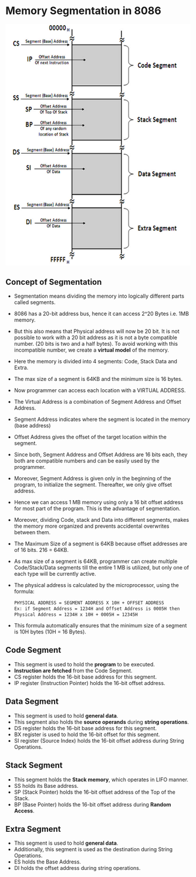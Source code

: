# Memory Segmentation in 8086

![memory-segmentation](./images/8086_memory-segmentation.png) 

## Concept of Segmentation

- Segmentation means dividing the memory into logically different parts called segments.
- 8086 has a 20-bit address bus, hence it can access 2^20 Bytes i.e. 1MB memory.
- But this also means that Physical address will now be 20 bit. It is not possible to work with a 20 bit address as it is not a byte compatible number. (20 bits is two and a half bytes). To avoid working with this incompatible number, we create a **virtual model** of the memory.
- Here the memory is divided into 4 segments: Code, Stack Data and Extra.

- The max size of a segment is 64KB and the minimum size is 16 bytes.
- Now programmer can access each location with a VIRTUAL ADDRESS.
- The Virtual Address is a combination of Segment Address and Offset Address.
- Segment Address indicates where the segment is located in the memory (base address)
- Offset Address gives the offset of the target location within the segment.
- Since both, Segment Address and Offset Address are 16 bits each, they both are compatible numbers and can be easily used by the programmer.
- Moreover, Segment Address is given only in the beginning of the program, to initialize the segment. Thereafter, we only give offset address.
- Hence we can access 1 MB memory using only a 16 bit offset address for most part of the program. This is the advantage of segmentation.

- Moreover, dividing Code, stack and Data into different segments, makes the memory more organized and prevents accidental overwrites between them.
- The Maximum Size of a segment is 64KB because offset addresses are of 16 bits. 216 = 64KB.
- As max size of a segment is 64KB, programmer can create multiple Code/Stack/Data segments till the entire 1 MB is utilized, but only one of each type will be currently active.
- The physical address is calculated by the microprocessor, using the formula:
  ```
  PHYSICAL ADDRESS = SEGMENT ADDRESS X 10H + OFFSET ADDRESS
  Ex: if Segment Address = 1234H and Offset Address is 0005H then
  Physical Address = 1234H x 10H + 0005H = 12345H
  ```
- This formula automatically ensures that the minimum size of a segment is 10H bytes
(10H = 16 Bytes).

## Code Segment
- This segment is used to hold the **program** to be executed.
- **Instruction are fetched** from the Code Segment.
- CS register holds the 16-bit base address for this segment.
- IP register (Instruction Pointer) holds the 16-bit offset address.

## Data Segment
- This segment is used to hold **general data**.
- This segment also holds the **source operands** during **string operations**.
- DS register holds the 16-bit base address for this segment.
- BX register is used to hold the 16-bit offset for this segment.
- SI register (Source Index) holds the 16-bit offset address during String Operations.

## Stack Segment
- This segment holds the **Stack memory**, which operates in LIFO manner.
- SS holds its Base address.
- SP (Stack Pointer) holds the 16-bit offset address of the Top of the Stack.
- BP (Base Pointer) holds the 16-bit offset address during **Random Access**.

## Extra Segment
- This segment is used to hold **general data**.
- Additionally, this segment is used as the destination during String Operations.
- ES holds the Base Address.
- DI holds the offset address during string operations.
